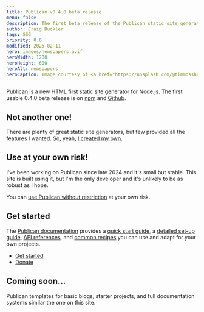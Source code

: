 ```yaml
---
title: Publican v0.4.0 beta release
menu: false
description: The first beta release of the Publican static site generator is now available for you to try.
author: Craig Buckler
tags: SSG
priority: 0.6
modified: 2025-02-11
hero: images/newspapers.avif
heroWidth: 1200
heroHeight: 600
heroAlt: newspapers
heroCaption: Image courtesy of <a href="https://unsplash.com/@timmossholder">Tim Mossholder</a>
---
```


Publican is a new HTML first static site generator for Node.js. The first usable 0.4.0 beta release is on [npm](https://www.npmjs.com/package/publican) and [Github](https://github.com/craigbuckler/publican).


## Not another one!

There are plenty of great static site generators, but few provided all the features I wanted. So, yeah, [I created my own](--ROOT--news/why-another-ssg/).


## Use at your own risk!

I've been working on Publican since late 2024 and it's small but stable. This site is built using it, but I'm the only developer and it's unlikely to be as robust as I hope.

You can [use Publican without restriction](--ROOT--about/licence/) at your own risk.


## Get started

The [Publican documentation](--ROOT--docs/) provides a [quick start guide](--ROOT--docs/quickstart/concepts/), a [detailed set-up guide](--ROOT--docs/setup/content/), [API references](--ROOT--docs/reference/publican-options/), and [common recipes](--ROOT--docs/recipe/) you can use and adapt for your own projects.

<ul class="flexcenter">
  <li><a href="--ROOT--docs/quickstart/concepts/" class="button">Get started</a></li>
  <li><a href="--ROOT--about/donate/" class="button">Donate</a></li>
</ul>


## Coming soon...

Publican templates for basic blogs, starter projects, and full documentation systems similar the one on this site.
